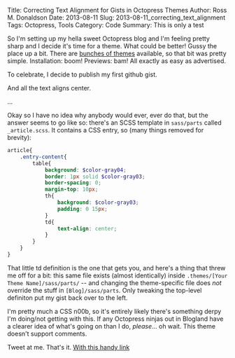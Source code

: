Title: Correcting Text Alignment for Gists in Octopress Themes
Author: Ross M. Donaldson
Date: 2013-08-11
Slug: 2013-08-11_correcting_text_alignment
Tags: Octopress, Tools
Category: Code
Summary: This is only a test

So I'm setting up my hella sweet Octopress blog and I'm feeling pretty sharp and I decide it's time for a theme. What could be better! Gussy the place up a bit. There are [bunches of themes](https://github.com/imathis/octopress/wiki/3rd-Party-Octopress-Themes) available, so that bit was pretty simple. Installation: boom! Previews: bam! All exactly as easy as advertised.

To celebrate, I decide to publish my first github gist.

And all the text aligns center.

...

Okay so I have no idea why anybody would ever, ever do that, but the answer seems to go like so: there's an SCSS template in `sass/parts` called `_article.scss`. It contains a CSS entry, so (many things removed for brevity):

```scss
article{
	.entry-content{
		table{
			background: $color-gray04;
			border: 1px solid $color-gray03;
			border-spacing: 0;
			margin-top: 10px;
			th{
				background: $color-gray03;
				padding: 0 15px;
			}
			td{
				text-align: center;
			}
		}
	}
}
```

That little td definition is the one that gets you, and here's a thing that threw me off for a bit: this same file exists (almost identically) inside `.themes/[Your Theme Name]/sass/parts/` -- and changing the theme-specific file does *not* override the stuff in `[Blog]/sass/parts`. Only tweaking the top-level definiton put my gist back over to the left.

I'm pretty much a CSS n00b, so it's entirely likely there's something derpy I'm doing/not getting with this. If any Octopress ninjas out in Blogland have a clearer idea of what's going on than I do, _please_... oh wait. This theme doesn't support comments.

Tweet at me. That's it. [With this handy link](http://www.twitter.com/Gastove)
